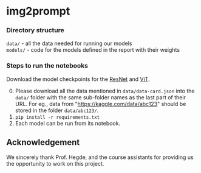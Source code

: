 # img2prompt

### Directory structure


`data/` - all the data needed for running our models <br>
`models/` - code for the models defined in the report with their weights

### Steps to run the notebooks
Download the model checkpoints for the [ResNet](https://drive.google.com/file/d/1AmtzP-2f7ksSBGHO9tItIN9IBJ64c4-2/view?usp=sharing) and [ViT](https://drive.google.com/file/d/1vWtZS8atW-wnLgnz1tOoBcQGQ85EgYeo/view?usp=sharing).

0. Please download all the data mentioned in `data/data-card.json` into the `data/` folder with the same sub-folder names as the last part of their URL. For eg., data from "https://kaggle.com/data/abc123" should be stored in the folder `data/abc123/`.
1. `pip install -r requirements.txt`
2. Each model can be run from its notebook.

## Acknowledgement
We sincerely thank Prof. Hegde, and the course assistants for providing us the opportunity to work on this project.
